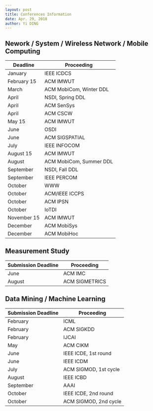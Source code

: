 ```yaml
---
layout: post
title: Conferences Information
date: Apr. 29, 2018
author: Yi DING
---
```




## Nework / System / Wireless Network / Mobile Computing

| Deadline    | Proceeding              |
| ----------- | ----------------------- |
| January     | IEEE ICDCS              |
| February 15 | ACM IMWUT               |
| March       | ACM MobiCom, Winter DDL |
| April       | NSDI, Spring DDL        |
| April       | ACM SenSys              |
| April       | ACM CSCW                |
| May 15      | ACM IMWUT               |
| June        | OSDI                    |
| June        | ACM SIGSPATIAL          |
| July        | IEEE INFOCOM            |
| August 15   | ACM IMWUT               |
| August      | ACM MobiCom, Summer DDL |
| September   | NSDI, Fall DDL          |
| September   | IEEE PERCOM             |
| October     | WWW                     |
| October     | ACM/IEEE ICCPS          |
| October     | ACM IPSN                |
| October     | IoTDI                   |
| November 15 | ACM IMWUT               |
| December    | ACM MobiSys             |
| December    | ACM MobiHoc             |



## Measurement Study

| Submission Deadline | Proceeding     |
| ------------------- | -------------- |
| June                | ACM IMC        |
| August              | ACM SIGMETRICS |



## Data Mining / Machine Learning

| Submission Deadline | Proceeding            |
| ------------------- | --------------------- |
| February            | ICML                  |
| February            | ACM SIGKDD            |
| February            | IJCAI                 |
| May                 | ACM CIKM              |
| June                | IEEE ICDE, 1st round  |
| June                | IEEE ICDM             |
| July                | ACM SIGMOD, 1st cycle |
| August              | IEEE ICBD             |
| September           | AAAI                  |
| October             | IEEE ICDE, 2nd round  |
| October             | ACM SIGMOD, 2nd cycle |



